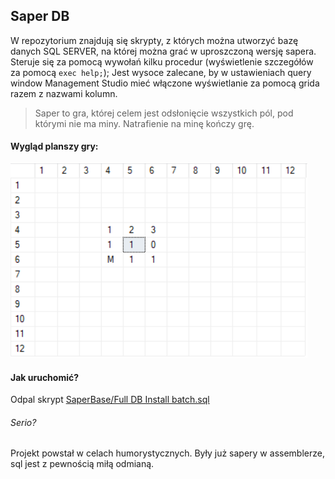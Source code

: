 ## Saper DB

W repozytorium znajdują się skrypty, z których można utworzyć bazę danych SQL SERVER, na której można grać w uproszczoną wersję sapera.
Steruje się za pomocą wywołań kilku procedur (wyświetlenie szczegółów za pomocą `exec help;`);
Jest wysoce zalecane, by w ustawieniach query window Management Studio mieć włączone wyświetlanie za pomocą grida razem z nazwami kolumn.

> Saper to gra, której celem jest odsłonięcie wszystkich pól, pod którymi nie ma miny. Natrafienie na minę kończy grę.

#### Wygląd planszy gry:

<img src="board.png"/>

#### Jak uruchomić?

Odpal skrypt [SaperBase/Full DB Install batch.sql]()

###### _Serio?_

Projekt powstał w celach humorystycznych. Były już sapery w assemblerze, sql jest z pewnością miłą odmianą.